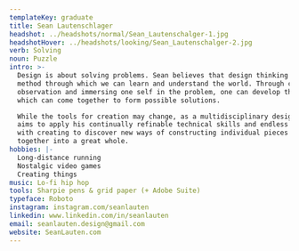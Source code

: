 ```yaml
---
templateKey: graduate
title: Sean Lautenschlager
headshot: ../headshots/normal/Sean_Lautenschalger-1.jpg
headshotHover: ../headshots/looking/Sean_Lautenschalger-2.jpg
verb: Solving
noun: Puzzle
intro: >-
  Design is about solving problems. Sean believes that design thinking is the
  method through which we can learn and understand the world. Through careful
  observation and immersing one self in the problem, one can develop the pieces
  which can come together to form possible solutions.

  While the tools for creation may change, as a multidisciplinary designer, Sean
  aims to apply his continually refinable technical skills and endless obsession
  with creating to discover new ways of constructing individual pieces which  t
  together into a great whole.
hobbies: |-
  Long-distance running
  Nostalgic video games
  Creating things
music: Lo-fi hip hop
tools: Sharpie pens & grid paper (+ Adobe Suite)
typeface: Roboto
instagram: instagram.com/seanlauten
linkedin: www.linkedin.com/in/seanlauten
email: seanlauten.design@gmail.com
website: SeanLauten.com
---
```


